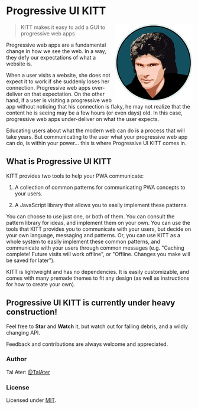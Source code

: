 # Progressive UI KITT
<img src="https://raw.githubusercontent.com/TalAter/Progressive-UI-KITT/master/demo/README-logo.png" align="right" />

> KITT makes it easy to add a GUI to progressive web apps

Progressive web apps are a fundamental change in how we see the web. In a way, they defy our expectations of what a website is.

When a user visits a website, she does not expect it to work if she suddenly loses her connection. Progressive web apps over-deliver on that expectation. On the other hand, if a user is visiting a progressive web app without noticing that his connection is flaky, he may not realize that the content he is seeing may be a few hours (or even days) old. In this case, progressive web apps under-deliver on what the user expects.

Educating users about what the modern web can do is a process that will take years. But communicating to the user what your progressive web app can do, is within your power… this is where Progressive UI KITT comes in.

## What is Progressive UI KITT

KITT provides two tools to help your PWA communicate:

1. A collection of common patterns for communicating PWA concepts to your users.

2. A JavaScript library that allows you to easily implement these patterns.

You can choose to use just one, or both of them. You can consult the pattern library for ideas, and implement them on your own. You can use the tools that KITT provides you to communicate with your users, but decide on your own language, messaging and patterns. Or, you can use KITT as a whole system to easily implement these common patterns, and communicate with your users through common messages (e.g. "Caching complete! Future visits will work offline", or "Offline. Changes you make will be saved for later").

KITT is lightweight and has no dependencies. It is easily customizable, and comes with many premade themes to fit any design (as well as instructions for how to create your own).

## Progressive UI KITT is currently under heavy construction!

Feel free to **Star** and **Watch** it, but watch out for falling debris, and a wildly changing API.

Feedback and contributions are always welcome and appreciated.

### Author

Tal Ater: [@TalAter](https://twitter.com/TalAter)

### License

Licensed under [MIT](https://github.com/TalAter/Progressive-UI-KITT/blob/master/LICENSE).
